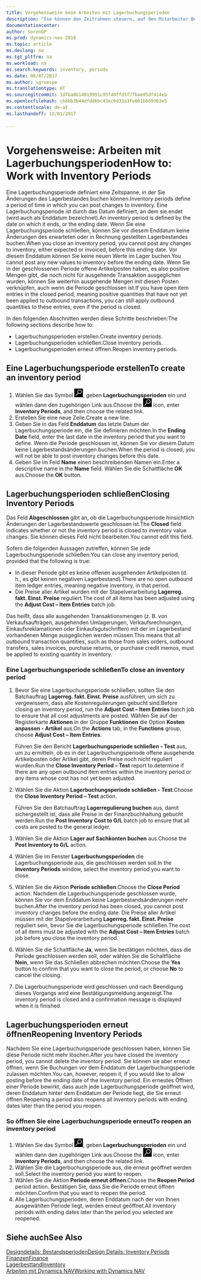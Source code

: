 ```yaml
---
title: Vorgehensweise beim Arbeiten mit Lagerbuchungsperioden
description: "Sie können den Zeitrahmen steuern, auf den Mitarbeiter Beitragsänderungen des Lagerbestandes buchen können, indem Sie Lagerbuchungsperioden definieren."
documentationcenter: 
author: SorenGP
ms.prod: dynamics-nav-2018
ms.topic: article
ms.devlang: na
ms.tgt_pltfrm: na
ms.workload: na
ms.search.keywords: inventory, periods
ms.date: 08/07/2017
ms.author: sgroespe
ms.translationtype: HT
ms.sourcegitcommit: 1dfba8b14019991c95f40ffd5f7fbaed5df414eb
ms.openlocfilehash: cb8bb3b44dfdd6bc43ec6d33a3fe061b669363e5
ms.contentlocale: de-at
ms.lasthandoff: 12/01/2017

---
```

# <a name="how-to-work-with-inventory-periods"></a><span data-ttu-id="a8975-103">Vorgehensweise: Arbeiten mit Lagerbuchungsperioden</span><span class="sxs-lookup"><span data-stu-id="a8975-103">How to: Work with Inventory Periods</span></span>
<span data-ttu-id="a8975-104">Eine Lagerbuchungsperiode definiert eine Zeitspanne, in der Sie Änderungen des Lagerbestandes buchen können.</span><span class="sxs-lookup"><span data-stu-id="a8975-104">Inventory periods define a period of time in which you can post changes to inventory.</span></span> <span data-ttu-id="a8975-105">Eine Lagerbuchungsperiode ist durch das Datum definiert, an dem sie endet (wird auch als Enddatum bezeichnet).</span><span class="sxs-lookup"><span data-stu-id="a8975-105">An inventory period is defined by the date on which it ends, or the ending date.</span></span> <span data-ttu-id="a8975-106">Wenn Sie eine Lagerbuchungsperiode schließen, können Sie vor diesem Enddatum keine Änderungen des erwarteten oder in Rechnung gestellten Lagerbestandes buchen.</span><span class="sxs-lookup"><span data-stu-id="a8975-106">When you close an inventory period, you cannot post any changes to inventory, either expected or invoiced, before this ending date.</span></span> <span data-ttu-id="a8975-107">Vor diesem Enddatum können Sie keine neuen Werte im Lager buchen.</span><span class="sxs-lookup"><span data-stu-id="a8975-107">You cannot post any new values to inventory before the ending date.</span></span> <span data-ttu-id="a8975-108">Wenn Sie in der geschlossenen Periode offene Artikelposten haben, es also positive Mengen gibt, die noch nicht für ausgehende Transaktion ausgeglichen wurden, können Sie weiterhin ausgehende Mengen mit diesen Posten verknüpfen, auch wenn die Periode geschlossen ist.</span><span class="sxs-lookup"><span data-stu-id="a8975-108">If you have open item entries in the closed period, meaning positive quantities that have not yet been applied to outbound transactions, you can still apply outbound quantities to these entries, even if the period is closed.</span></span>  

<span data-ttu-id="a8975-109">In den folgenden Abschnitten werden diese Schritte beschrieben:</span><span class="sxs-lookup"><span data-stu-id="a8975-109">The following sections describe how to:</span></span>  

* <span data-ttu-id="a8975-110">Lagerbuchungsperioden erstellen.</span><span class="sxs-lookup"><span data-stu-id="a8975-110">Create inventory periods.</span></span>  
* <span data-ttu-id="a8975-111">Lagerbuchungsperioden schließen.</span><span class="sxs-lookup"><span data-stu-id="a8975-111">Close inventory periods.</span></span>  
* <span data-ttu-id="a8975-112">Lagerbuchungsperioden erneut öffnen.</span><span class="sxs-lookup"><span data-stu-id="a8975-112">Reopen inventory periods.</span></span>  

## <a name="to-create-an-inventory-period"></a><span data-ttu-id="a8975-113">Eine Lagerbuchungsperiode erstellen</span><span class="sxs-lookup"><span data-stu-id="a8975-113">To create an inventory period</span></span>  
1. <span data-ttu-id="a8975-114">Wählen Sie das Symbol ![Nach Seite oder Bericht suchen](media/ui-search/search_small.png "Symbol Nach Seite oder Bericht suchen"), geben **Lagerbuchungsperioden** ein und wählen dann den zugehörigen Link aus.</span><span class="sxs-lookup"><span data-stu-id="a8975-114">Choose the ![Search for Page or Report](media/ui-search/search_small.png "Search for Page or Report icon") icon, enter **Inventory Periods**, and then choose the related link.</span></span>  
2. <span data-ttu-id="a8975-115">Erstellen Sie eine neue Zeile.</span><span class="sxs-lookup"><span data-stu-id="a8975-115">Create a new line.</span></span>  
3. <span data-ttu-id="a8975-116">Geben Sie in das Feld **Enddatum** das letzte Datum der Lagerbuchungsperiode ein, die Sie definieren möchten.</span><span class="sxs-lookup"><span data-stu-id="a8975-116">In the **Ending Date** field, enter the last date in the inventory period that you want to define.</span></span> <span data-ttu-id="a8975-117">Wenn die Periode geschlossen ist, können Sie vor diesem Datum keine Lagerbestandsänderungen buchen.</span><span class="sxs-lookup"><span data-stu-id="a8975-117">When the period is closed, you will not be able to post inventory changes before this date.</span></span>  
4. <span data-ttu-id="a8975-118">Geben Sie im Feld **Name** einen beschreibenden Namen ein.</span><span class="sxs-lookup"><span data-stu-id="a8975-118">Enter a descriptive name in the **Name** field.</span></span> <span data-ttu-id="a8975-119">Wählen Sie die Schaltfläche **OK** aus.</span><span class="sxs-lookup"><span data-stu-id="a8975-119">Choose the **OK** button.</span></span>  

## <a name="closing-inventory-periods"></a><span data-ttu-id="a8975-120">Lagerbuchungsperioden schließen</span><span class="sxs-lookup"><span data-stu-id="a8975-120">Closing Inventory Periods</span></span>  
<span data-ttu-id="a8975-121">Das Feld **Abgeschlossen** gibt an, ob die Lagerbuchungsperiode hinsichtlich Änderungen der Lagerbestandswerte geschlossen ist.</span><span class="sxs-lookup"><span data-stu-id="a8975-121">The **Closed** field indicates whether or not the inventory period is closed to inventory value changes.</span></span> <span data-ttu-id="a8975-122">Sie können dieses Feld nicht bearbeiten.</span><span class="sxs-lookup"><span data-stu-id="a8975-122">You cannot edit this field.</span></span>  

<span data-ttu-id="a8975-123">Sofern die folgenden Aussagen zutreffen, können Sie jede Lagerbuchungsperiode schließen:</span><span class="sxs-lookup"><span data-stu-id="a8975-123">You can close any inventory period, provided that the following is true:</span></span>  

* <span data-ttu-id="a8975-124">In dieser Periode gibt es keine offenen ausgehenden Artikelposten (d. h., es gibt keinen negativen Lagerbestand).</span><span class="sxs-lookup"><span data-stu-id="a8975-124">There are no open outbound item ledger entries, meaning negative inventory, in that period.</span></span>  
* <span data-ttu-id="a8975-125">Die Preise aller Artikel wurden mit der Stapelverarbeitung **Lagerreg. fakt. Einst. Preise** reguliert.</span><span class="sxs-lookup"><span data-stu-id="a8975-125">The cost of all items has been adjusted using the **Adjust Cost – Item Entries** batch job.</span></span>  

<span data-ttu-id="a8975-126">Das heißt, dass alle ausgehenden Transaktionsmengen (z. B. von Verkaufsaufträgen, ausgehenden Umlagerungen, Verkaufsrechnungen, Einkaufsreklamationen oder Einkaufsgutschriften) mit der im Lagerbestand vorhandenen Menge ausgeglichen werden müssen.</span><span class="sxs-lookup"><span data-stu-id="a8975-126">This means that all outbound transaction quantities, such as those from sales orders, outbound transfers, sales invoices, purchase returns, or purchase credit memos, must be applied to existing quantity in inventory.</span></span>  

### <a name="to-close-an-inventory-period"></a><span data-ttu-id="a8975-127">Eine Lagerbuchungsperiode schließen</span><span class="sxs-lookup"><span data-stu-id="a8975-127">To close an inventory period</span></span>  
1. <span data-ttu-id="a8975-128">Bevor Sie eine Lagerbuchungsperiode schließen, sollten Sie den Batchauftrag **Lagerreg. fakt. Einst. Preise** ausführen, um sich zu vergewissern, dass alle Kostenregulierungen gebucht sind.</span><span class="sxs-lookup"><span data-stu-id="a8975-128">Before closing an inventory period, run the **Adjust Cost – Item Entries** batch job to ensure that all cost adjustments are posted.</span></span> <span data-ttu-id="a8975-129">Wählen Sie auf der Registerkarte **Aktionen** in der Gruppe **Funktionen** die Option **Kosten anpassen - Artikel** aus.</span><span class="sxs-lookup"><span data-stu-id="a8975-129">On the **Actions** tab, in the **Functions** group, choose **Adjust Cost – Item Entries**.</span></span>  

     <span data-ttu-id="a8975-130">Führen Sie den Bericht **Lagerbuchungsperiode schließen - Test** aus, um zu ermitteln, ob es in der Lagerbuchungsperiode offene ausgehende Artikelposten oder Artikel gibt, deren Preise noch nicht reguliert wurden.</span><span class="sxs-lookup"><span data-stu-id="a8975-130">Run the **Close Inventory Period – Test** report to determine if there are any open outbound item entries within the inventory period or any items whose cost has not yet been adjusted.</span></span>  
2. <span data-ttu-id="a8975-131">Wählen Sie die Aktion **Lagerbuchungsperiode schließen - Test**.</span><span class="sxs-lookup"><span data-stu-id="a8975-131">Choose the **Close Inventory Period – Test** action.</span></span>  

     <span data-ttu-id="a8975-132">Führen Sie den Batchauftrag **Lagerregulierung buchen** aus, damit sichergestellt ist, dass alle Preise in der Finanzbuchhaltung gebucht werden.</span><span class="sxs-lookup"><span data-stu-id="a8975-132">Run the **Post Inventory Cost to G/L** batch job to ensure that all costs are posted to the general ledger.</span></span>  
3. <span data-ttu-id="a8975-133">Wählen Sie die Aktion **Lager auf Sachkonten buchen** aus.</span><span class="sxs-lookup"><span data-stu-id="a8975-133">Choose the **Post Inventory to G/L** action.</span></span>  
4. <span data-ttu-id="a8975-134">Wählen Sie im Fenster  **Lagerbuchungsperioden** die Lagerbuchungsperiode aus, die geschlossen werden soll.</span><span class="sxs-lookup"><span data-stu-id="a8975-134">In the **Inventory Periods** window, select the inventory period you want to close.</span></span>  
5. <span data-ttu-id="a8975-135">Wählen Sie die Aktion **Periode schließen**.</span><span class="sxs-lookup"><span data-stu-id="a8975-135">Choose the **Close Period** action.</span></span> <span data-ttu-id="a8975-136">Nachdem die Lagerbuchungsperiode geschlossen wurde, können Sie vor dem Enddatum keine Lagerbestandsänderungen mehr buchen.</span><span class="sxs-lookup"><span data-stu-id="a8975-136">After the inventory period has been closed, you cannot post inventory changes before the ending date.</span></span> <span data-ttu-id="a8975-137">Die Preise aller Artikel müssen mit der Stapelverarbeitung **Lagerreg. fakt. Einst. Preise** reguliert sein, bevor Sie die Lagerbuchungsperiode schließen.</span><span class="sxs-lookup"><span data-stu-id="a8975-137">The cost of all items must be adjusted with the **Adjust Cost – Item Entries** batch job before you close the inventory period.</span></span>  
6. <span data-ttu-id="a8975-138">Wählen Sie die Schaltfläche **Ja**, wenn Sie bestätigen möchten, dass die Periode geschlossen werden soll, oder wählen Sie die Schaltfläche **Nein**, wenn Sie das Schließen abbrechen möchten.</span><span class="sxs-lookup"><span data-stu-id="a8975-138">Choose the **Yes** button to confirm that you want to close the period, or choose **No** to cancel the closing.</span></span>  
7. <span data-ttu-id="a8975-139">Die Lagerbuchungsperiode wird geschlossen und nach Beendigung dieses Vorgangs wird eine Bestätigungsmeldung angezeigt.</span><span class="sxs-lookup"><span data-stu-id="a8975-139">The inventory period is closed and a confirmation message is displayed when it is finished.</span></span>  

## <a name="reopening-inventory-periods"></a><span data-ttu-id="a8975-140">Lagerbuchungsperioden erneut öffnen</span><span class="sxs-lookup"><span data-stu-id="a8975-140">Reopening Inventory Periods</span></span>  
<span data-ttu-id="a8975-141">Nachdem Sie eine Lagerbuchungsperiode geschlossen haben, können Sie diese Periode nicht mehr löschen.</span><span class="sxs-lookup"><span data-stu-id="a8975-141">After you have closed the inventory period, you cannot delete the inventory period.</span></span> <span data-ttu-id="a8975-142">Sie können sie aber erneut öffnen, wenn Sie Buchungen vor dem Enddatum der Lagerbuchungsperiode zulassen möchten.</span><span class="sxs-lookup"><span data-stu-id="a8975-142">You can, however, reopen it, if you would like to allow posting before the ending date of the inventory period.</span></span> <span data-ttu-id="a8975-143">Ein erneutes Öffnen einer Periode bewirkt, dass auch jede Lagerbuchungsperiode geöffnet wird, deren Enddatum hinter dem Enddatum der Periode liegt, die Sie erneut öffnen.</span><span class="sxs-lookup"><span data-stu-id="a8975-143">Reopening a period also reopens all inventory periods with ending dates later than the period you reopen.</span></span>  

### <a name="to-reopen-an-inventory-period"></a><span data-ttu-id="a8975-144">So öffnen Sie eine Lagerbuchungsperiode erneut</span><span class="sxs-lookup"><span data-stu-id="a8975-144">To reopen an inventory period</span></span>  
1. <span data-ttu-id="a8975-145">Wählen Sie das Symbol ![Nach Seite oder Bericht suchen](media/ui-search/search_small.png "Symbol Nach Seite oder Bericht suchen"), geben **Lagerbuchungsperioden** ein und wählen dann den zugehörigen Link aus.</span><span class="sxs-lookup"><span data-stu-id="a8975-145">Choose the ![Search for Page or Report](media/ui-search/search_small.png "Search for Page or Report icon") icon, enter **Inventory Periods**, and then choose the related link.</span></span>  
2. <span data-ttu-id="a8975-146">Wählen Sie die Lagerbuchungsperiode aus, die erneut geöffnet werden soll.</span><span class="sxs-lookup"><span data-stu-id="a8975-146">Select the inventory period you want to reopen.</span></span>  
3. <span data-ttu-id="a8975-147">Wählen Sie die Aktion **Periode erneut öffnen**.</span><span class="sxs-lookup"><span data-stu-id="a8975-147">Choose the **Reopen Period** period action.</span></span> <span data-ttu-id="a8975-148">Bestätigen Sie, dass Sie die Periode erneut öffnen möchten.</span><span class="sxs-lookup"><span data-stu-id="a8975-148">Confirm that you want to reopen the period.</span></span>  
4. <span data-ttu-id="a8975-149">Alle Lagerbuchungsperioden, deren Enddatum nach der von Ihnen ausgewählten Periode liegt, werden erneut geöffnet.</span><span class="sxs-lookup"><span data-stu-id="a8975-149">All inventory periods with ending dates later than the period you selected are reopened.</span></span>  

## <a name="see-also"></a><span data-ttu-id="a8975-150">Siehe auch</span><span class="sxs-lookup"><span data-stu-id="a8975-150">See Also</span></span>  
[<span data-ttu-id="a8975-151">Designdetails: Bestandsperioden</span><span class="sxs-lookup"><span data-stu-id="a8975-151">Design Details: Inventory Periods</span></span>](design-details-inventory-periods.md)  
[<span data-ttu-id="a8975-152">Finanzen</span><span class="sxs-lookup"><span data-stu-id="a8975-152">Finance</span></span>](finance.md)  
[<span data-ttu-id="a8975-153">Lagerbesttand</span><span class="sxs-lookup"><span data-stu-id="a8975-153">Inventory</span></span>](inventory-manage-inventory.md)  
[<span data-ttu-id="a8975-154">Arbeiten mit Dynamics NAV</span><span class="sxs-lookup"><span data-stu-id="a8975-154">Working with Dynamics NAV</span></span>](ui-work-product.md)

